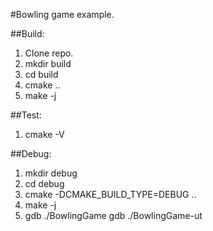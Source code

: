#Bowling game example.

##Build:
1. Clone repo.
2. mkdir build
3. cd build 
4. cmake ..
5. make -j

##Test:
1. cmake -V

##Debug:
1. mkdir debug
2. cd debug
3. cmake -DCMAKE_BUILD_TYPE=DEBUG ..
4. make -j
5. gdb ./BowlingGame
   gdb ./BowlingGame-ut